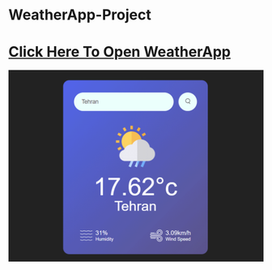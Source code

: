 # WeatherApp-Project
# <a href="https://ikhodabande.github.io/React_WeatherApp-Project">Click Here To Open WeatherApp</a>
![Alt text](./weather-app/src/components/Assests/weather-app_project-overview.gif)
